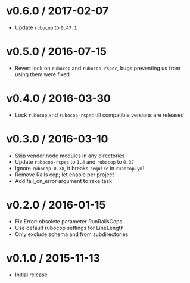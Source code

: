 v0.6.0 / 2017-02-07
===================
  * Update `rubocop` to `0.47.1`

v0.5.0 / 2016-07-15
===================

  * Revert lock on `rubocop` and `rubocop-rspec`, bugs preventing us from using
    them were fixed

v0.4.0 / 2016-03-30
===================

  * Lock `rubocop` and `rubocop-rspec` till compatible versions are released

v0.3.0 / 2016-03-10
===================

  * Skip vendor node modules in any directories
  * Update `rubocop-rspec` to `1.4` and `rubocop` to `0.37`
  * Ignore `rubocop 0.38`, it breaks `require` in `rubocop.yml`
  * Remove Rails cop; let enable per project
  * Add fail_on_error argument to rake task

v0.2.0 / 2016-01-15
===================

  * Fix Error: obsolete parameter RunRailsCops
  * Use default rubocop settings for LineLength
  * Only exclude schema and from subdirectories

v0.1.0 / 2015-11-13
===================

  * Initial release
